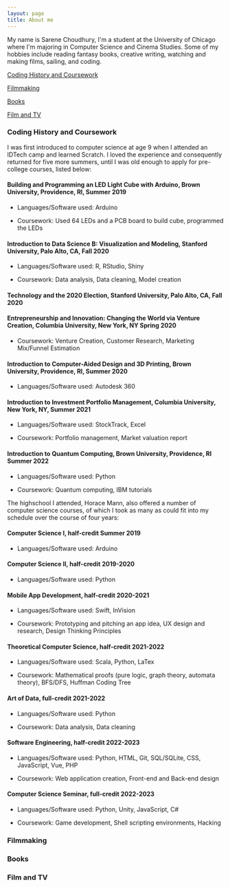 ```yaml
---
layout: page
title: About me
---
```


My name is Sarene Choudhury, I'm a student at the University of Chicago where I'm majoring in Computer Science and Cinema Studies. Some of my hobbies include reading fantasy books, creative writing, watching and making films, sailing, and coding.

[Coding History and Coursework](#coding-history-and-coursework)

[Filmmaking](#filmmaking)

[Books](#books)

[Film and TV](#film-and-tv)


### Coding History and Coursework

I was first introduced to computer science at age 9 when I attended an IDTech camp and learned Scratch. I loved the experience and consequently returned for five more summers, until I was old enough to apply for pre-college courses, listed below:

#### 	Building and Programming an LED Light Cube with Arduino, Brown University, Providence, RI, 			               Summer 2019  

- Languages/Software used: Arduino
    
- Coursework: Used 64 LEDs and a PCB board to build cube, programmed the LEDs
    
#### 	Introduction to Data Science B: Visualization and Modeling, Stanford University, Palo Alto, CA, 		           Fall 2020 

- Languages/Software used: R, RStudio, Shiny
    
- Coursework: Data analysis, Data cleaning, Model creation
    
#### 	Technology and the 2020 Election, Stanford University, Palo Alto, CA, 						                             Fall 2020 

####  Entrepreneurship and Innovation: Changing the World via Venture Creation, Columbia University, New York, NY    Spring 2020

- Coursework: Venture Creation, Customer Research, Marketing Mix/Funnel Estimation 
    
#### 	Introduction to Computer-Aided Design and 3D Printing, Brown University, Providence, RI, 			                 Summer 2020 

- Languages/Software used: Autodesk 360
    
#### 	Introduction to Investment Portfolio Management, Columbia University, New York, NY, 			                     Summer 2021

- Languages/Software used: StockTrack, Excel
    
- Coursework: Portfolio management, Market valuation report
    
#### 	Introduction to Quantum Computing, Brown University, Providence, RI					                                   Summer 2022

- Languages/Software used: Python
    
- Coursework: Quantum computing, IBM tutorials
    

The highschool I attended, Horace Mann, also offered a number of computer science courses, of which I took as many as could fit into my schedule over the course of four years:

#### 	Computer Science I, half-credit                                                                                Summer 2019

- Languages/Software used: Arduino
    
#### 	Computer Science II, half-credit                                                                               2019-2020   

- Languages/Software used: Python
    
#### 	Mobile App Development, half-credit                                                                            2020-2021

- Languages/Software used: Swift, InVision 
    
- Coursework: Prototyping and pitching an app idea, UX design and research, Design Thinking Principles
    
#### 	Theoretical Computer Science, half-credit                                                                      2021-2022

- Languages/Software used: Scala, Python, LaTex
    
- Coursework: Mathematical proofs (pure logic, graph theory, automata theory), BFS/DFS, Huffman Coding Tree
    
#### 	Art of Data, full-credit                                                                                       2021-2022

- Languages/Software used: Python
    
- Coursework: Data analysis, Data cleaning
    
#### 	Software Engineering, half-credit                                                                              2022-2023

- Languages/Software used: Python, HTML, Git, SQL/SQLite, CSS, JavaScript, Vue, PHP
    
- Coursework: Web application creation, Front-end and Back-end design 
    
#### 	Computer Science Seminar, full-credit                                                                          2022-2023

- Languages/Software used: Python, Unity, JavaScript, C#
    
- Coursework: Game development, Shell scripting environments, Hacking

### Filmmaking

### Books

### Film and TV
